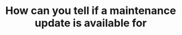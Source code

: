 ---
layout: answer
title: "How can you tell if a maintenance update is available for "
blurb: "You can find out if an Amazon RDS maintenance update is available for your DB instance through the Amazon RDS API, the AWS Command Line Interface (CLI), o"
quid: 31
---